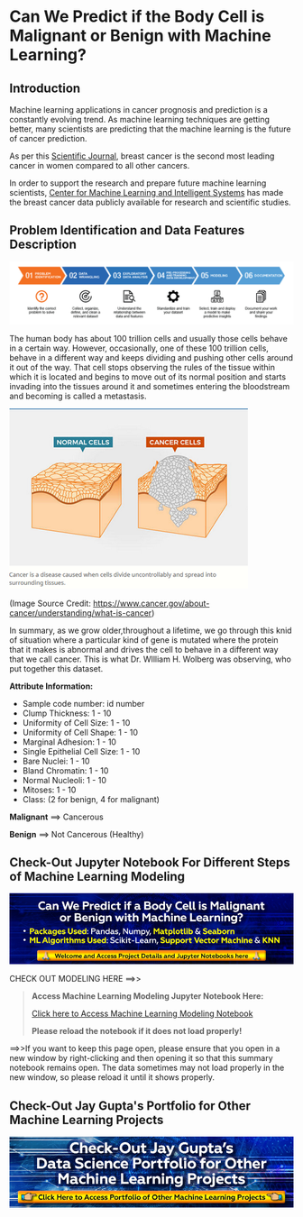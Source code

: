 # Can We Predict if the Body Cell is Malignant or Benign with Machine Learning?

## Introduction
<p>Machine learning applications in cancer prognosis and prediction is a constantly evolving trend. As machine learning techniques are getting better, many scientists are predicting that the machine learning is the future of cancer prediction.</p>

<p>As per this <a href="https://journals.sagepub.com/doi/pdf/10.1177/1748301818756225" >Scientific Journal</a>, breast cancer is the second most leading cancer in women compared to all other cancers. </p>

<p>In order to support the research and prepare future machine learning scientists, <a href="https://archive.ics.uci.edu/ml/datasets/breast+cancer">Center for Machine Learning and Intelligent Systems</a> has made the breast cancer data publicly available for research and scientific studies.</p>

## Problem Identification and Data Features Description

<img src="https://github.com/jayguptacal/HealthAndPharma/blob/main/CancerCellPrediction/images/MLinfograph1.jpg" />

The human body has about 100 trillion cells and usually those cells behave in a certain way. However, occasionally, one of these 100 trillion cells, behave in a different way and keeps dividing and pushing other cells around it out of the way. That cell stops observing the rules of the tissue within which it is located and begins to move out of its normal position and starts invading into the tissues around it and sometimes entering the bloodstream and becoming is called a metastasis.

<img src="https://github.com/jayguptacal/HealthAndPharma/blob/main/CancerCellPrediction/images/cancercellimage.png" />

(Image Source Credit: https://www.cancer.gov/about-cancer/understanding/what-is-cancer)

In summary, as we grow older,throughout a lifetime, we go through this knid of situation where a particular kind of gene is mutated where the protein that it makes is abnormal and drives the cell to behave in a different way that we call cancer. This is what Dr. WIlliam H. Wolberg was observing, who put together this dataset.

**Attribute Information:**

- Sample code number: id number 
- Clump Thickness: 1 - 10
- Uniformity of Cell Size: 1 - 10 
- Uniformity of Cell Shape: 1 - 10 
- Marginal Adhesion: 1 - 10 
- Single Epithelial Cell Size: 1 - 10 
- Bare Nuclei: 1 - 10 
- Bland Chromatin: 1 - 10 
- Normal Nucleoli: 1 - 10 
- Mitoses: 1 - 10 
- Class: (2 for benign, 4 for malignant)

**Malignant** ==> Cancerous

**Benign** ==> Not Cancerous (Healthy)

## Check-Out Jupyter Notebook For Different Steps of Machine Learning Modeling ##
<p align="center">
<img src="https://github.com/jayguptacal/portfolio/blob/main/image/BodyCellWelcome.jpg">
</p>

CHECK OUT MODELING HERE ==>> 


>**Access Machine Learning Modeling Jupyter Notebook Here:** 
>
><a href="https://github.com/jayguptacal/HealthAndPharma/blob/main/CancerCellPrediction/Id_Malignant_Benign_with_ML.ipynb">Click here to Access Machine Learning Modeling Notebook</a>
>
>**Please reload the notebook if it does not load properly!**


==>>If you want to keep this page open, please ensure that you open in a new window by right-clicking and then opening it so that this summary notebook remains open. The data sometimes may not load properly in the new window, so please reload it until it shows properly.

## Check-Out Jay Gupta's Portfolio for Other Machine Learning Projects ##
<p align="center">
<a href="https://github.com/jayguptacal/portfolio/blob/main/README.md" target="_blank"><img src="https://github.com/jayguptacal/portfolio/blob/main/image/FullPortfolioBanner.jpg"></a>
</p>
